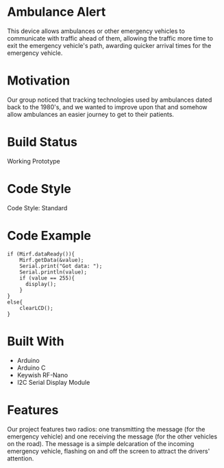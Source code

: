 # Ambulance Alert
This device allows ambulances or other emergency vehicles to communicate with traffic ahead of them, allowing the traffic more time to exit the emergency vehicle's path, awarding quicker arrival times for the emergency vehicle.

# Motivation
Our group noticed that tracking technologies used by ambulances dated back to the 1980's, and we wanted to improve upon that and somehow allow ambulances an easier journey to get to their patients.

# Build Status
Working Prototype

# Code Style
Code Style: Standard

# Code Example

    if (Mirf.dataReady()){                               
        Mirf.getData(&value);
        Serial.print("Got data: ");
        Serial.println(value);
        if (value == 255){
          display(); 
        }
    }
    else{
        clearLCD();
    }
  
# Built With
   - Arduino
   - Arduino C
   - Keywish RF-Nano
   - I2C Serial Display Module

# Features
Our project features two radios: one transmitting the message (for the emergency vehicle) and one receiving the message (for the other vehicles on the road). The message is a simple delcaration of the incoming emergency vehicle, flashing on and off the screen to attract the drivers' attention.
